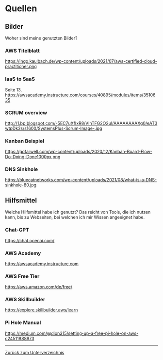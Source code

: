 # Quellen

## Bilder

Woher sind meine genutzten Bilder?

### AWS Titelblatt

<https://ingo.kaulbach.de/wp-content/uploads/2021/07/aws-certified-cloud-practitioner.png>

### IaaS to SaaS

Seite 13, <https://awsacademy.instructure.com/courses/40895/modules/items/3510635>

### SCRUM overview

<http://1.bp.blogspot.com/-5EC7uXfIxR8/VlhTFG2O2uI/AAAAAAAAXg0/eAT3wtpDk3s/s1600/SystemsPlus-Scrum-Image-.jpg>

### Kanban Beispiel

<https://gofarwell.com/wp-content/uploads/2020/12/Kanban-Board-Flow-Do-Doing-Done1000px.png>

### DNS Sinkhole

<https://bluecatnetworks.com/wp-content/uploads/2021/08/what-is-a-DNS-sinkhole-80.jpg>

## Hilfsmittel

Welche Hilfsmittel habe ich genutzt?
Das reicht von Tools, die ich nutzen kann, bis zu Webseiten, bei welchen ich mir Wissen angeeignet habe.

### Chat-GPT

<https://chat.openai.com/>

### AWS Academy

<https://awsacademy.instructure.com>

### AWS Free Tier

<https://aws.amazon.com/de/free/>

### AWS Skillbuilder

<https://explore.skillbuilder.aws/learn>

### Pi Hole Manual

<https://medium.com/@dion315/setting-up-a-free-pi-hole-on-aws-c24511888973>

-----

[Zurück zum Unterverzeichnis](./README.md)
